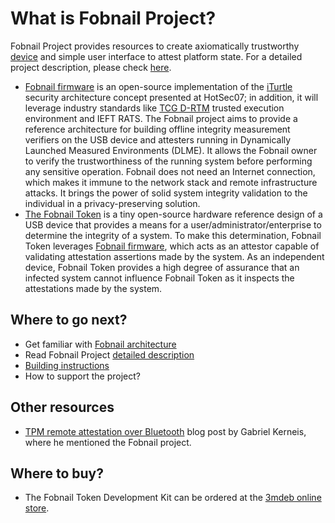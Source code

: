 # What is Fobnail Project?

Fobnail Project provides resources to create axiomatically trustworthy
[device][mccune] and simple user interface to attest platform state. For a
detailed project description, please check [here](description).

* [Fobnail firmware][fobnail_fw] is an open-source implementation of the
  [iTurtle][mccune] security architecture concept presented at HotSec07; in
  addition, it will leverage industry standards like [TCG D-RTM][tcg_drtm]
  trusted execution environment and IEFT RATS. The Fobnail project aims to
  provide a reference architecture for building offline integrity measurement
  verifiers on the USB device and attesters running in Dynamically Launched
  Measured Environments (DLME). It allows the Fobnail owner to verify the
  trustworthiness of the running system before performing any sensitive
  operation. Fobnail does not need an Internet connection, which makes it immune
  to the network stack and remote infrastructure attacks. It brings the power of
  solid system integrity validation to the individual in a privacy-preserving
  solution.
* [The Fobnail Token](fobnail_token) is a tiny open-source hardware reference
  design of a USB device that provides a means for a
  user/administrator/enterprise to determine the integrity of a system. To make
  this determination, Fobnail Token leverages [Fobnail firmware][fobnail_fw],
  which acts as an attestor capable of validating attestation assertions made by
  the system. As an independent device, Fobnail Token provides a high degree of
  assurance that an infected system cannot influence Fobnail Token as it
  inspects the attestations made by the system.

## Where to go next?

* Get familiar with [Fobnail architecture](architecture.md)
* Read Fobnail Project [detailed description](description.md)
* [Building instructions](building.md)
* How to support the project?

## Other resources

* [TPM remote attestation over Bluetooth][gkerneis] blog post by Gabriel
  Kerneis, where he mentioned the Fobnail project.

[mccune]: https://www.usenix.org/legacy/event/hotsec07/tech/full_papers/mccune/mccune_html/index.html
[fobnail_fw]: https://github.com/fobnail/fobnail
[tcg_drtm]: https://trustedcomputinggroup.org/wp-content/uploads/DRTM-Specification-Overview_June2013.pdf
[gkerneis]: https://gabriel.kerneis.info/2021/11/local_attestation/

## Where to buy?
* The Fobnail Token Development Kit can be ordered at the [3mdeb online store](https://shop.3mdeb.com/shop/open-source-hardware/fobnail-token-development-kit/).
